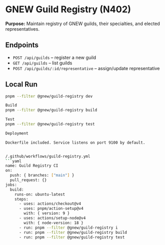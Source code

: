 
# GNEW Guild Registry (N402)

**Purpose:** Maintain registry of GNEW guilds, their specialties, and elected representatives.

## Endpoints
- `POST /api/guilds` – register a new guild
- `GET /api/guilds` – list guilds
- `POST /api/guilds/:id/representative` – assign/update representative

## Local Run
```bash
pnpm --filter @gnew/guild-registry dev

Build
pnpm --filter @gnew/guild-registry build

Test
pnpm --filter @gnew/guild-registry test

Deployment

Dockerfile included. Service listens on port 9100 by default.


/.github/workflows/guild-registry.yml
```yaml
name: Guild Registry CI
on:
  push: { branches: ["main"] }
  pull_request: {}
jobs:
  build:
    runs-on: ubuntu-latest
    steps:
      - uses: actions/checkout@v4
      - uses: pnpm/action-setup@v4
        with: { version: 9 }
      - uses: actions/setup-node@v4
        with: { node-version: 18 }
      - run: pnpm --filter @gnew/guild-registry i
      - run: pnpm --filter @gnew/guild-registry build
      - run: pnpm --filter @gnew/guild-registry test


